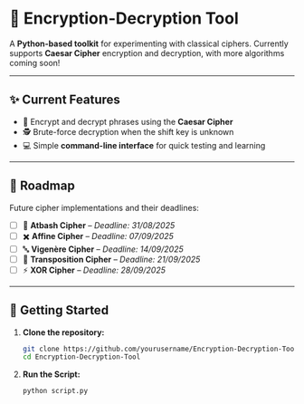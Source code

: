 # 🔐 Encryption-Decryption Tool  

A **Python-based toolkit** for experimenting with classical ciphers. Currently supports **Caesar Cipher** encryption and decryption, with more algorithms coming soon!  

---

## ✨ Current Features  
- 🔑 Encrypt and decrypt phrases using the **Caesar Cipher**  
- 🕵️ Brute-force decryption when the shift key is unknown  
- 💻 Simple **command-line interface** for quick testing and learning  

---

## 📅 Roadmap  

Future cipher implementations and their deadlines:  

- [ ] 🔄 **Atbash Cipher** – *Deadline: 31/08/2025*  
- [ ] ✖️ **Affine Cipher** – *Deadline: 07/09/2025*  
- [ ] 🔤 **Vigenère Cipher** – *Deadline: 14/09/2025*  
- [ ] 🔀 **Transposition Cipher** – *Deadline: 21/09/2025*  
- [ ] ⚡ **XOR Cipher** – *Deadline: 28/09/2025*

---

## 🚀 Getting Started  

1. **Clone the repository:**  
   ```bash
   git clone https://github.com/yourusername/Encryption-Decryption-Tool.git
   cd Encryption-Decryption-Tool
2. **Run the Script:**
   ```bash
   python script.py

